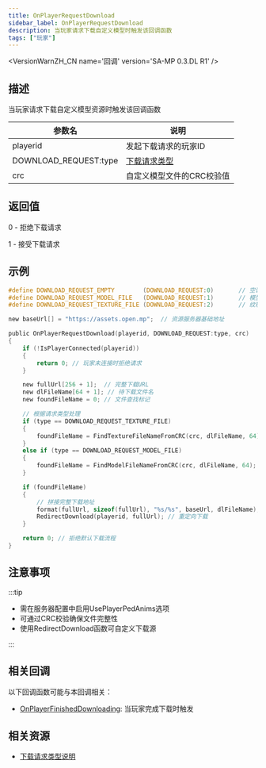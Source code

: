 ```yaml
---
title: OnPlayerRequestDownload
sidebar_label: OnPlayerRequestDownload
description: 当玩家请求下载自定义模型时触发该回调函数
tags: ["玩家"]
---
```


<VersionWarnZH_CN name='回调' version='SA-MP 0.3.DL R1' />

## 描述

当玩家请求下载自定义模型资源时触发该回调函数

| 参数名                | 说明                                           |
| --------------------- | ---------------------------------------------- |
| playerid              | 发起下载请求的玩家ID                           |
| DOWNLOAD_REQUEST:type | [下载请求类型](../resources/download-requests) |
| crc                   | 自定义模型文件的CRC校验值                      |

## 返回值

0 - 拒绝下载请求

1 - 接受下载请求

## 示例

```c
#define DOWNLOAD_REQUEST_EMPTY        (DOWNLOAD_REQUEST:0)       // 空请求
#define DOWNLOAD_REQUEST_MODEL_FILE   (DOWNLOAD_REQUEST:1)       // 模型文件请求
#define DOWNLOAD_REQUEST_TEXTURE_FILE (DOWNLOAD_REQUEST:2)       // 纹理文件请求

new baseUrl[] = "https://assets.open.mp";  // 资源服务器基础地址

public OnPlayerRequestDownload(playerid, DOWNLOAD_REQUEST:type, crc)
{
    if (!IsPlayerConnected(playerid))
    {
        return 0; // 玩家未连接时拒绝请求
    }

    new fullUrl[256 + 1];  // 完整下载URL
    new dlFileName[64 + 1]; // 待下载文件名
    new foundFileName = 0; // 文件查找标记

    // 根据请求类型处理
    if (type == DOWNLOAD_REQUEST_TEXTURE_FILE)
    {
        foundFileName = FindTextureFileNameFromCRC(crc, dlFileName, 64);
    }
    else if (type == DOWNLOAD_REQUEST_MODEL_FILE)
    {
        foundFileName = FindModelFileNameFromCRC(crc, dlFileName, 64);
    }

    if (foundFileName)
    {
        // 拼接完整下载地址
        format(fullUrl, sizeof(fullUrl), "%s/%s", baseUrl, dlFileName);
        RedirectDownload(playerid, fullUrl); // 重定向下载
    }

    return 0; // 拒绝默认下载流程
}
```

## 注意事项

:::tip

- 需在服务器配置中启用UsePlayerPedAnims选项
- 可通过CRC校验确保文件完整性
- 使用RedirectDownload函数可自定义下载源

:::

## 相关回调

以下回调函数可能与本回调相关：

- [OnPlayerFinishedDownloading](OnPlayerFinishedDownloading): 当玩家完成下载时触发

## 相关资源

- [下载请求类型说明](../resources/download-requests)
